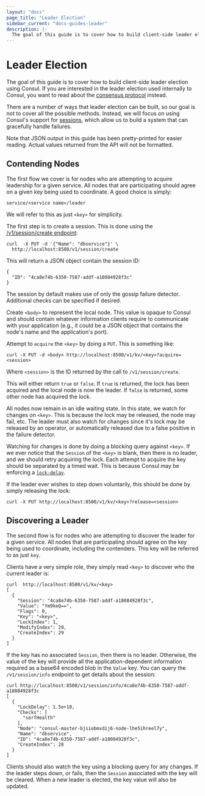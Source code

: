 ```yaml
---
layout: "docs"
page_title: "Leader Election"
sidebar_current: "docs-guides-leader"
description: |-
  The goal of this guide is to cover how to build client-side leader election using Consul. If you are interested in the leader election used internally to Consul, you want to read about the consensus protocol instead.
---
```


# Leader Election

The goal of this guide is to cover how to build client-side leader election using Consul.
If you are interested in the leader election used internally to Consul, you want to
read about the [consensus protocol](/docs/internals/consensus.html) instead.

There are a number of ways that leader election can be built, so our goal is not to
cover all the possible methods. Instead, we will focus on using Consul's support for
[sessions](/docs/internals/sessions.html), which allow us to build a system that can
gracefully handle failures.

Note that JSON output in this guide has been pretty-printed for easier
reading.  Actual values returned from the API will not be formatted.

## Contending Nodes

The first flow we cover is for nodes who are attempting to acquire leadership
for a given service. All nodes that are participating should agree on a given
key being used to coordinate. A good choice is simply:

```text
service/<service name>/leader
```

We will refer to this as just `<key>` for simplicity.

The first step is to create a session. This is done using the [/v1/session/create endpoint][session-api]:

[session-api]: http://www.consul.io/docs/agent/http.html#_v1_session_create

```text
curl  -X PUT -d '{"Name": "dbservice"}' \
  http://localhost:8500/v1/session/create
 ```

This will return a JSON object contain the session ID:

```text
{
  "ID": "4ca8e74b-6350-7587-addf-a18084928f3c"
}
```

The session by default makes use of only the gossip failure detector. Additional checks
can be specified if desired.

Create `<body>` to represent the local node. This value is opaque to
Consul and should contain whatever information clients require to
communicate with your application (e.g., it could be a JSON object
that contains the node's name and the application's port).

Attempt to `acquire` the `<key>` by doing a `PUT`. This is something like:

```text
curl -X PUT -d <body> http://localhost:8500/v1/kv/<key>?acquire=<session>
 ```

Where `<session>` is the ID returned by the call to
`/v1/session/create`.

This will either return `true` or `false`. If `true` is returned, the lock
has been acquired and the local node is now the leader. If `false` is returned,
some other node has acquired the lock.

All nodes now remain in an idle waiting state. In this state, we watch for changes
on `<key>`. This is because the lock may be released, the node may fail, etc.
The leader must also watch for changes since it's lock may be released by an operator,
or automatically released due to a false positive in the failure detector.

Watching for changes is done by doing a blocking query against `<key>`. If we ever
notice that the `Session` of the `<key>` is blank, then there is no leader, and we should
retry acquiring the lock. Each attempt to acquire the key should be separated by a timed
wait. This is because Consul may be enforcing a [`lock-delay`](/docs/internals/sessions.html).

If the leader ever wishes to step down voluntarily, this should be done by simply
releasing the lock:

```text
curl -X PUT http://localhost:8500/v1/kv/<key>?release=<session>
```

## Discovering a Leader

The second flow is for nodes who are attempting to discover the leader
for a given service. All nodes that are participating should agree on the key
being used to coordinate, including the contenders. This key will be referred
to as just `key`.

Clients have a very simple role, they simply read `<key>` to discover who the current
leader is:

```text
curl  http://localhost:8500/v1/kv/<key>
[
  {
    "Session": "4ca8e74b-6350-7587-addf-a18084928f3c",
    "Value": "Ym9keQ==",
    "Flags": 0,
    "Key": "<key>",
    "LockIndex": 1,
    "ModifyIndex": 29,
    "CreateIndex": 29
  }
]
```

If the key has no associated `Session`, then there is no leader.
Otherwise, the value of the key will provide all the
application-dependent information required as a base64 encoded blob in
the `Value` key.  You can query the `/v1/session/info` endpoint to get
details about the session:

```text
curl http://localhost:8500/v1/session/info/4ca8e74b-6350-7587-addf-a18084928f3c
[
  {
    "LockDelay": 1.5e+10,
    "Checks": [
      "serfHealth"
    ],
    "Node": "consul-master-bjsiobmvdij6-node-lhe5ihreel7y",
    "Name": "dbservice",
    "ID": "4ca8e74b-6350-7587-addf-a18084928f3c",
    "CreateIndex": 28
  }
]
```

Clients should also watch the key using a blocking query for any changes. If the leader
steps down, or fails, then the `Session` associated with the key will be cleared. When
a new leader is elected, the key value will also be updated.
